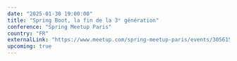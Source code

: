 ```yaml
---
date: "2025-01-30 19:00:00"
title: "Spring Boot, la fin de la 3ᵉ génération"
conference: "Spring Meetup Paris"
country: "FR"
externalLink: "https://www.meetup.com/spring-meetup-paris/events/305615350"
upcoming: true
---
```


